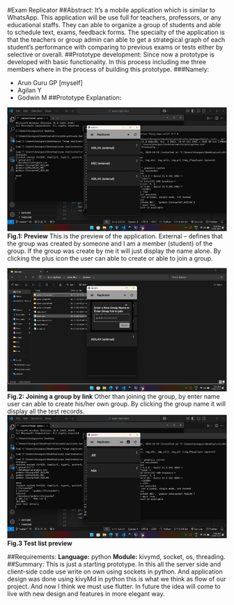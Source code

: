 #Exam Replicator
##Abstract:
	It’s a mobile application which is similar to WhatsApp. This application will be use full for teachers, professors, or any educational staffs. They can able to organize a group of students and able to schedule text, exams, feedback forms. The specialty of the application is that the teachers or group admin can able to get a strategical graph of each student’s performance with comparing to previous exams or tests either by selective or overall.
##Prototype development:
	Since now a prototype is developed with basic functionality. In this process including me three members where in the process of building this prototype.
###Namely:
- Arun Guru GP [myself]
- Agilan Y
- Godwin M
##Prototype Explanation:

![preview of the user interface](/image/preview.png)
__Fig.1: Preview__
This is the preview of the application. External – defines that the group was created by someone and I am a member (student) of the group. If the group was create by me it will just  display the name alone. By clicking the plus icon the user can able to create or able to join a group.

![Joining preview](/image/joining_link_pic.png)
__Fig.2: Joining a group by link__
Other than joining the group, by enter name user can able to create his/her own group.
By clicking the group name it will display all the test records.
![Test list preview](/image/test_list.png)
__Fig.3 Test list preview__

##Requirements:
__Language:__ python
__Module:__ kivymd, socket, os, threading.
##Summary:
This is just a starting prototype. In this all the server side and client-side code use write on own using sockets in python. And application design was done using kivyMd in python this is what we think as flow of our project. And now I think we must use flutter. In future the idea will come to live with new design and features in more elegant way.
